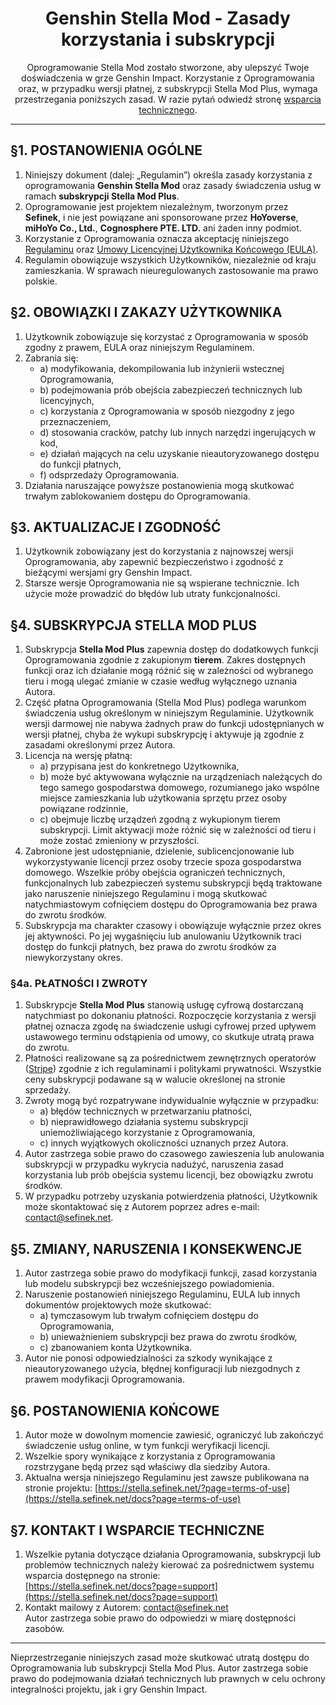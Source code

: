 [//]: # (Title: Zasady korzystania - Stella Mod Documentation)
[//]: # (Description: Oficjalne zasady korzystania z Genshin Stella Mod. Dowiedz się, jak bezpiecznie używać modyfikacji takich jak ReShade, 3DMigoto i odblokowanie FPS w Genshin Impact, zachowując pełną zgodność z zasadami bezpieczeństwa HoYoverse.)
[//]: # (Tags: Genshin Stella Mod, Zasady korzystania, Stella Mod Documentation, Bezpieczne modowanie, ReShade, 3DMigoto, Odblokowanie FPS, Mody Genshin Impact, Stella Mod Plus, Zgodność z HoYoverse, Zasady bezpieczeństwa)
[//]: # (Canonical: /genshin-stella-mod/docs?page=terms-of-use)
[//]: # (Contributors: Sefinek)

<div align="center">
    <h1>Genshin Stella Mod - Zasady korzystania i subskrypcji</h1>
    Oprogramowanie Stella Mod zostało stworzone, aby ulepszyć Twoje doświadczenia w grze Genshin Impact.  
    Korzystanie z Oprogramowania oraz, w przypadku wersji płatnej, z subskrypcji Stella Mod Plus, wymaga przestrzegania poniższych zasad.  
    W razie pytań odwiedź stronę <a href="https://sefinek.net/genshin-stella-mod/docs?page=support">wsparcia technicznego</a>.
</div>

---

## §1. POSTANOWIENIA OGÓLNE
1. Niniejszy dokument (dalej: „Regulamin”) określa zasady korzystania z oprogramowania **Genshin Stella Mod** oraz zasady świadczenia usług w ramach **subskrypcji Stella Mod Plus**.
2. Oprogramowanie jest projektem niezależnym, tworzonym przez **Sefinek**, i nie jest powiązane ani sponsorowane przez **HoYoverse**, **miHoYo Co., Ltd.**, **Cognosphere PTE. LTD.** ani żaden inny podmiot.
3. Korzystanie z Oprogramowania oznacza akceptację niniejszego [Regulaminu](https://sefinek.net/genshin-stella-mod/docs?page=terms-of-use) oraz [Umowy Licencyjnej Użytkownika Końcowego (EULA)](https://sefinek.net/genshin-stella-mod/docs?page=license_stella).
4. Regulamin obowiązuje wszystkich Użytkowników, niezależnie od kraju zamieszkania. W sprawach nieuregulowanych zastosowanie ma prawo polskie.

## §2. OBOWIĄZKI I ZAKAZY UŻYTKOWNIKA
1. Użytkownik zobowiązuje się korzystać z Oprogramowania w sposób zgodny z prawem, EULA oraz niniejszym Regulaminem.
2. Zabrania się:
   - a) modyfikowania, dekompilowania lub inżynierii wstecznej Oprogramowania,
   - b) podejmowania prób obejścia zabezpieczeń technicznych lub licencyjnych,
   - c) korzystania z Oprogramowania w sposób niezgodny z jego przeznaczeniem,
   - d) stosowania cracków, patchy lub innych narzędzi ingerujących w kod,
   - e) działań mających na celu uzyskanie nieautoryzowanego dostępu do funkcji płatnych,
   - f) odsprzedaży Oprogramowania.
3. Działania naruszające powyższe postanowienia mogą skutkować trwałym zablokowaniem dostępu do Oprogramowania.

## §3. AKTUALIZACJE I ZGODNOŚĆ
1. Użytkownik zobowiązany jest do korzystania z najnowszej wersji Oprogramowania, aby zapewnić bezpieczeństwo i zgodność z bieżącymi wersjami gry Genshin Impact.
2. Starsze wersje Oprogramowania nie są wspierane technicznie. Ich użycie może prowadzić do błędów lub utraty funkcjonalności.

## §4. SUBSKRYPCJA STELLA MOD PLUS
1. Subskrypcja **Stella Mod Plus** zapewnia dostęp do dodatkowych funkcji Oprogramowania zgodnie z zakupionym **tierem**. Zakres dostępnych funkcji oraz ich działanie mogą różnić się w zależności od wybranego tieru i mogą ulegać zmianie w czasie według wyłącznego uznania Autora.
2. Część płatna Oprogramowania (Stella Mod Plus) podlega warunkom świadczenia usług określonym w niniejszym Regulaminie. Użytkownik wersji darmowej nie nabywa żadnych praw do funkcji udostępnianych w wersji płatnej, chyba że wykupi subskrypcję i aktywuje ją zgodnie z zasadami określonymi przez Autora.
3. Licencja na wersję płatną:
   - a) przypisana jest do konkretnego Użytkownika,
   - b) może być aktywowana wyłącznie na urządzeniach należących do tego samego gospodarstwa domowego, rozumianego jako wspólne miejsce zamieszkania lub użytkowania sprzętu przez osoby powiązane rodzinnie,
   - c) obejmuje liczbę urządzeń zgodną z wykupionym tierem subskrypcji. Limit aktywacji może różnić się w zależności od tieru i może zostać zmieniony w przyszłości.
4. Zabronione jest udostępnianie, dzielenie, sublicencjonowanie lub wykorzystywanie licencji przez osoby trzecie spoza gospodarstwa domowego. Wszelkie próby obejścia ograniczeń technicznych, funkcjonalnych lub zabezpieczeń systemu subskrypcji będą traktowane jako naruszenie niniejszego Regulaminu i mogą skutkować natychmiastowym cofnięciem dostępu do Oprogramowania bez prawa do zwrotu środków.
5. Subskrypcja ma charakter czasowy i obowiązuje wyłącznie przez okres jej aktywności. Po jej wygaśnięciu lub anulowaniu Użytkownik traci dostęp do funkcji płatnych, bez prawa do zwrotu środków za niewykorzystany okres.

### §4a. PŁATNOŚCI I ZWROTY
1. Subskrypcje **Stella Mod Plus** stanowią usługę cyfrową dostarczaną natychmiast po dokonaniu płatności. Rozpoczęcie korzystania z wersji płatnej oznacza zgodę na świadczenie usługi cyfrowej przed upływem ustawowego terminu odstąpienia od umowy, co skutkuje utratą prawa do zwrotu.
2. Płatności realizowane są za pośrednictwem zewnętrznych operatorów ([Stripe](https://stripe.com)) zgodnie z ich regulaminami i politykami prywatności. Wszystkie ceny subskrypcji podawane są w walucie określonej na stronie sprzedaży.
3. Zwroty mogą być rozpatrywane indywidualnie wyłącznie w przypadku:
   - a) błędów technicznych w przetwarzaniu płatności,
   - b) nieprawidłowego działania systemu subskrypcji uniemożliwiającego korzystanie z Oprogramowania,
   - c) innych wyjątkowych okoliczności uznanych przez Autora.
4. Autor zastrzega sobie prawo do czasowego zawieszenia lub anulowania subskrypcji w przypadku wykrycia nadużyć, naruszenia zasad korzystania lub prób obejścia systemu licencji, bez obowiązku zwrotu środków.
5. W przypadku potrzeby uzyskania potwierdzenia płatności, Użytkownik może skontaktować się z Autorem poprzez adres e-mail: contact@sefinek.net.

## §5. ZMIANY, NARUSZENIA I KONSEKWENCJE
1. Autor zastrzega sobie prawo do modyfikacji funkcji, zasad korzystania lub modelu subskrypcji bez wcześniejszego powiadomienia.
2. Naruszenie postanowień niniejszego Regulaminu, EULA lub innych dokumentów projektowych może skutkować:
   - a) tymczasowym lub trwałym cofnięciem dostępu do Oprogramowania,
   - b) unieważnieniem subskrypcji bez prawa do zwrotu środków,
   - c) zbanowaniem konta Użytkownika.
3. Autor nie ponosi odpowiedzialności za szkody wynikające z nieautoryzowanego użycia, błędnej konfiguracji lub niezgodnych z prawem modyfikacji Oprogramowania.

## §6. POSTANOWIENIA KOŃCOWE
1. Autor może w dowolnym momencie zawiesić, ograniczyć lub zakończyć świadczenie usług online, w tym funkcji weryfikacji licencji.
2. Wszelkie spory wynikające z korzystania z Oprogramowania rozstrzygane będą przez sąd właściwy dla siedziby Autora.
3. Aktualna wersja niniejszego Regulaminu jest zawsze publikowana na stronie projektu: [https://stella.sefinek.net/?page=terms-of-use](https://stella.sefinek.net/docs?page=terms-of-use)

## §7. KONTAKT I WSPARCIE TECHNICZNE
1. Wszelkie pytania dotyczące działania Oprogramowania, subskrypcji lub problemów technicznych należy kierować za pośrednictwem systemu wsparcia dostępnego na stronie:  
   [https://stella.sefinek.net/docs?page=support](https://stella.sefinek.net/docs?page=support)
2. Kontakt mailowy z Autorem: contact@sefinek.net  
   Autor zastrzega sobie prawo do odpowiedzi w miarę dostępności zasobów.

---

Nieprzestrzeganie niniejszych zasad może skutkować utratą dostępu do Oprogramowania lub subskrypcji Stella Mod Plus.
Autor zastrzega sobie prawo do podejmowania działań technicznych lub prawnych w celu ochrony integralności projektu, jak i gry Genshin Impact.

